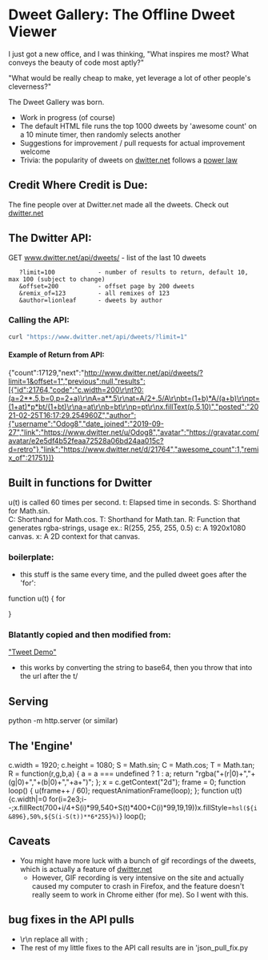 # Dweet Gallery: The Offline Dweet Viewer

I just got a new office, and I was thinking, "What inspires me most?  What conveys the beauty of code most aptly?"

"What would be really cheap to make, yet leverage a lot of other people's cleverness?"

The Dweet Gallery was born.
- Work in progress (of course)
- The default HTML file runs the top 1000 dweets by 'awesome count' on a 10 minute timer, then randomly selects another
- Suggestions for improvement / pull requests for actual improvement welcome
- Trivia: the popularity of dweets on [dwitter.net](https://www.dwitter.net/) follows a [power law](https://en.wikipedia.org/wiki/Power_law#/media/File:Long_tail.svg)

## Credit Where Credit is Due:
The fine people over at Dwitter.net made all the dweets.  Check out  [dwitter.net](https://www.dwitter.net/)

## The Dwitter API:
 GET www.dwitter.net/api/dweets/  - list of the last 10 dweets

       ?limit=100            - number of results to return, default 10, max 100 (subject to change)
       &offset=200           - offset page by 200 dweets
       &remix_of=123         - all remixes of 123
       &author=lionleaf      - dweets by author

### Calling the API:
 ```bash
 curl "https://www.dwitter.net/api/dweets/?limit=1"
 ```

#### Example of Return from API:
 {"count":17129,"next":"http://www.dwitter.net/api/dweets/?limit=1&offset=1","previous":null,"results":[{"id":21764,"code":"c.width=200\r\nt?0:(a=2**.5,b=0,p=2+a)\r\nA=a**.5\r\nat=A/2+.5/A\r\nbt=(1+b)*A/(a+b)\r\npt=(1+at)*p*bt/(1+bt)\r\na=at\r\nb=bt\r\np=pt\r\nx.fillText(p,5,10)","posted":"2021-02-25T16:17:29.254960Z","author":{"username":"Odog8","date_joined":"2019-09-27","link":"https://www.dwitter.net/u/Odog8","avatar":"https://gravatar.com/avatar/e2e5df4b52feaa72528a06bd24aa015c?d=retro"},"link":"https://www.dwitter.net/d/21764","awesome_count":1,"remix_of":21751}]}

## Built in functions for Dwitter

u(t) is called 60 times per second.
    t: Elapsed time in seconds.
    S: Shorthand for Math.sin.  
    C: Shorthand for Math.cos.
    T: Shorthand for Math.tan.
    R: Function that generates rgba-strings, usage ex.: R(255, 255, 255, 0.5)
    c: A 1920x1080 canvas.
    x: A 2D context for that canvas.

### boilerplate:
- this stuff is the same every time, and the pulled dweet goes after the 'for':

function u(t) {
for

}

### Blatantly copied and then modified from:	
["Tweet Demo"](https://arkt.is/t/)
- this works by converting the string to base64, then you throw that into the url after the t/


## Serving
python -m http.server
(or similar)


## The 'Engine'
c.width = 1920;
c.height = 1080;
S = Math.sin;
C = Math.cos;
T = Math.tan;
R = function(r,g,b,a) {
    a = a === undefined ? 1 : a;
    return "rgba("+(r|0)+","+(g|0)+","+(b|0)+","+a+")";
};
x = c.getContext("2d");
frame = 0;
function loop() {
    u(frame++ / 60);
    requestAnimationFrame(loop);
};
function u(t) {c.width|=0
for(i=2e3;i--;x.fillRect(700+i/4+S(i)*99,540+S(t)*400+C(i)*99,19,19))x.fillStyle=`hsl(${i&896},50%,${S(i-S(t))**6*255}%)`}
loop();
          

## Caveats
- You might have more luck with a bunch of gif recordings of the dweets, which is actually a feature of [dwitter.net](https://www.dwitter.net/)
  - However, GIF recording is very intensive on the site and actually caused my computer to crash in Firefox, and the feature doesn't really seem to work in Chrome either (for me).  So I went with this.

## bug fixes in the API pulls
- \r\n replace all with ;
- The rest of my little fixes to the API call results are in 'json_pull_fix.py
